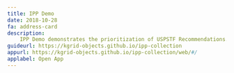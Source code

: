 ```yaml
---
title: IPP Demo
date: 2018-10-28
fa: address-card
description:
    IPP Demo demonstrates the prioritization of USPSTF Recommendations.
guideurl: https://kgrid-objects.github.io/ipp-collection
appurl: https://kgrid-objects.github.io/ipp-collection/web/#/
applabel: Open App
---
```

